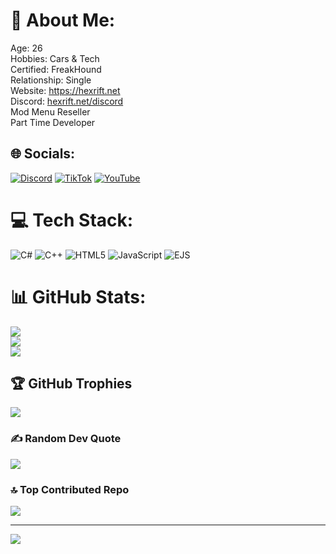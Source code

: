 # 💫 About Me:
Age: 26<br>Hobbies: Cars & Tech<br>Certified: FreakHound<br>Relationship: Single<br>Website: https://hexrift.net<br>Discord: [hexrift.net/discord](https://hexrift.net/discord)<br>Mod Menu Reseller<br>Part Time Developer


## 🌐 Socials:
[![Discord](https://img.shields.io/badge/Discord-%237289DA.svg?logo=discord&logoColor=white)](https://hexrift.net/discord) [![TikTok](https://img.shields.io/badge/TikTok-%23000000.svg?logo=TikTok&logoColor=white)](https://www.tiktok.com/@hexarion.net) [![YouTube](https://img.shields.io/badge/YouTube-%23FF0000.svg?logo=YouTube&logoColor=white)](https://www.youtube.com/@Hexarion2) 

# 💻 Tech Stack:
![C#](https://img.shields.io/badge/c%23-%23239120.svg?style=for-the-badge&logo=csharp&logoColor=white) ![C++](https://img.shields.io/badge/c++-%2300599C.svg?style=for-the-badge&logo=c%2B%2B&logoColor=white) ![HTML5](https://img.shields.io/badge/html5-%23E34F26.svg?style=for-the-badge&logo=html5&logoColor=white) ![JavaScript](https://img.shields.io/badge/javascript-%23323330.svg?style=for-the-badge&logo=javascript&logoColor=%23F7DF1E) ![EJS](https://img.shields.io/badge/ejs-%23B4CA65.svg?style=for-the-badge&logo=ejs&logoColor=black)
# 📊 GitHub Stats:
![](https://github-readme-stats.vercel.app/api?username=Hexarion1&theme=dark&hide_border=false&include_all_commits=false&count_private=false)<br/>
![](https://github-readme-streak-stats.herokuapp.com/?user=Hexarion1&theme=dark&hide_border=false)<br/>
![](https://github-readme-stats.vercel.app/api/top-langs/?username=Hexarion1&theme=dark&hide_border=false&include_all_commits=false&count_private=false&layout=compact)

## 🏆 GitHub Trophies
![](https://github-profile-trophy.vercel.app/?username=Hexarion1&theme=dracula&no-frame=true&no-bg=false&margin-w=4)

### ✍️ Random Dev Quote
![](https://quotes-github-readme.vercel.app/api?type=horizontal&theme=radical)

### 🔝 Top Contributed Repo
![](https://github-contributor-stats.vercel.app/api?username=Hexarion1&limit=5&theme=dark&combine_all_yearly_contributions=true)

---
[![](https://visitcount.itsvg.in/api?id=Hexarion1&icon=0&color=0)](https://visitcount.itsvg.in)

<!-- Proudly created with GPRM ( https://gprm.itsvg.in ) -->
